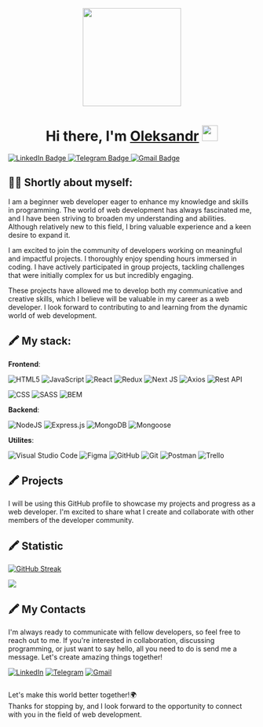 <div id="header" align="center">
  <img src="https://media.giphy.com/media/MeJgB3yMMwIaHmKD4z/giphy.gif" width="200"/>
</div>

<h1 align="center">Hi there, I'm <a href="https://www.linkedin.com/in/dominoleksandr" target="_blank">Oleksandr</a> 
<img src="https://github.com/blackcater/blackcater/raw/main/images/Hi.gif" height="32"/></h1>


<div id="badges">
  <a href="https://www.linkedin.com/in/dominoleksandr/">
    <img src="https://img.shields.io/badge/LinkedIn-blue?style=for-the-badge&logo=linkedin&logoColor=white" alt="LinkedIn Badge"/>
  </a>
  <a href="https://t.me/Aleksandr_Czech">
    <img src="https://img.shields.io/badge/Telegram-2CA5E0?style=for-the-badge&logo=telegram&logoColor=white" alt="Telegram Badge"/>
  </a>
  <a href="mailto:o.v.domin@gmail.com">
    <img src="https://img.shields.io/badge/Gmail-D14836?style=for-the-badge&logo=gmail&logoColor=white" alt="Gmail Badge"/>
  </a>
</div>

## :man_technologist: Shortly about myself:
I am a beginner web developer eager to enhance my knowledge and skills in programming. The world of web development has always fascinated me, and I have been striving to broaden my understanding and abilities. Although relatively new to this field, I bring valuable experience and a keen desire to expand it.

I am excited to join the community of developers working on meaningful and impactful projects. I thoroughly enjoy spending hours immersed in coding. I have actively participated in group projects, tackling challenges that were initially complex for us but incredibly engaging.

These projects have allowed me to develop both my communicative and creative skills, which I believe will be valuable in my career as a web developer. I look forward to contributing to and learning from the dynamic world of web development.

## :crayon: My stack:

**Frontend**:

  ![HTML5](https://img.shields.io/badge/html5-%23E34F26.svg?style=for-the-badge&logo=html5&logoColor=white)
  ![JavaScript](https://img.shields.io/badge/javascript-%23323330.svg?style=for-the-badge&logo=javascript&logoColor=%23F7DF1E)
  ![React](https://img.shields.io/badge/react-%2320232a.svg?style=for-the-badge&logo=react&logoColor=%2361DAFB)
  ![Redux](https://img.shields.io/badge/redux-%23593d88.svg?style=for-the-badge&logo=redux&logoColor=white)
  ![Next JS](https://img.shields.io/badge/Next-black?style=for-the-badge&logo=next.js&logoColor=white)
  ![Axios](https://img.shields.io/badge/Axios-5A29E4?style=for-the-badge&logo=axios&logoColor=white)
  ![Rest API](https://img.shields.io/badge/Rest_API-gray?style=for-the-badge)

  ![CSS](https://img.shields.io/badge/CSS3-1572B6?style=for-the-badge&logo=css3&logoColor=white)
  ![SASS](https://img.shields.io/badge/SASS-hotpink.svg?style=for-the-badge&logo=SASS&logoColor=white)
  ![BEM](https://img.shields.io/badge/BEM-20232a?style=for-the-badge&logo=bem&logoColor=white)


**Backend**:

  ![NodeJS](https://img.shields.io/badge/node.js-6DA55F?style=for-the-badge&logo=node.js&logoColor=white)
  ![Express.js](https://img.shields.io/badge/express.js-%23404d59.svg?style=for-the-badge&logo=express&logoColor=%2361DAFB)
  ![MongoDB](https://img.shields.io/badge/MongoDB-%234ea94b.svg?style=for-the-badge&logo=mongodb&logoColor=white)
  ![Mongoose](https://img.shields.io/badge/Mongoose-gray?style=for-the-badge&logo=mongoose&logoColor=880000)


 **Utilites**:

   ![Visual Studio Code](https://img.shields.io/badge/Visual%20Studio%20Code-0078d7.svg?style=for-the-badge&logo=visual-studio-code&logoColor=white)
   ![Figma](https://img.shields.io/badge/figma-%23F24E1E.svg?style=for-the-badge&logo=figma&logoColor=white)
   ![GitHub](https://img.shields.io/badge/github-%23121011.svg?style=for-the-badge&logo=github&logoColor=white)
   ![Git](https://img.shields.io/badge/git-%23F05033.svg?style=for-the-badge&logo=git&logoColor=white)
   ![Postman](https://img.shields.io/badge/Postman-FF6C37?style=for-the-badge&logo=postman&logoColor=white)
   ![Trello](https://img.shields.io/badge/Trello-%23026AA7.svg?style=for-the-badge&logo=Trello&logoColor=white)

## :crayon: Projects
I will be using this GitHub profile to showcase my projects and progress as a web developer.   I'm excited to share what I create and collaborate with other members of the developer community.  

## :crayon: Statistic
[![GitHub Streak](https://streak-stats.demolab.com/?user=OleksandrDomin&theme=tokyonight)](https://git.io/streak-stats)

![](https://github-profile-summary-cards.vercel.app/api/cards/productive-time?username=OleksandrDomin&theme=tokyonight)

## :crayon: My Contacts
I'm always ready to communicate with fellow developers, so feel free to reach out to me.   If you're interested in collaboration, discussing programming, or just want to say hello, all you need to do is send me a message. Let's create amazing things together!  

<a href="https://www.linkedin.com/in/dominoleksandr/" target="_blank">![LinkedIn](https://img.shields.io/badge/linkedin-%230077B5.svg?style=for-the-badge&logo=linkedin&logoColor=white)</a>
<a href="https://t.me/Aleksandr_Czech" target="_blank">![Telegram](https://img.shields.io/badge/Telegram-2CA5E0?style=for-the-badge&logo=telegram&logoColor=white)</a>
<a href="mailto:o.v.domin@gmail.com" target="_blank">![Gmail](https://img.shields.io/badge/Gmail-D14836?style=for-the-badge&logo=gmail&logoColor=white)</a>

<img src="https://komarev.com/ghpvc/?username=OleksandrDomin&style=flat-square&color=blue" alt=""/>


Let's make this world better together!:earth_africa:   
Thanks for stopping by, and I look forward to the opportunity to connect with you in the field of web development. 
